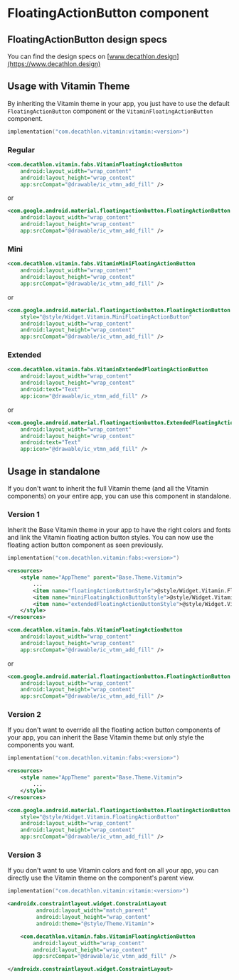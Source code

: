 # FloatingActionButton component

## FloatingActionButton design specs

You can find the design specs on [www.decathlon.design](https://www.decathlon.design)

## Usage with Vitamin Theme

By inheriting the Vitamin theme in your app, you just have to use the default `FloatingActionButton` component or the `VitaminFloatingActionButton` component.

```kotlin
implementation("com.decathlon.vitamin:vitamin:<version>")
```

### Regular

```xml
<com.decathlon.vitamin.fabs.VitaminFloatingActionButton
    android:layout_width="wrap_content"
    android:layout_height="wrap_content"
    app:srcCompat="@drawable/ic_vtmn_add_fill" />
```

or

```xml
<com.google.android.material.floatingactionbutton.FloatingActionButton
    android:layout_width="wrap_content"
    android:layout_height="wrap_content"
    app:srcCompat="@drawable/ic_vtmn_add_fill" />
```

### Mini

```xml
<com.decathlon.vitamin.fabs.VitaminMiniFloatingActionButton
    android:layout_width="wrap_content"
    android:layout_height="wrap_content"
    app:srcCompat="@drawable/ic_vtmn_add_fill" />
```

or

```xml
<com.google.android.material.floatingactionbutton.FloatingActionButton
    style="@style/Widget.Vitamin.MiniFloatingActionButton"
    android:layout_width="wrap_content"
    android:layout_height="wrap_content"
    app:srcCompat="@drawable/ic_vtmn_add_fill" />
```

### Extended

```xml
<com.decathlon.vitamin.fabs.VitaminExtendedFloatingActionButton
    android:layout_width="wrap_content"
    android:layout_height="wrap_content"
    android:text="Text"
    app:icon="@drawable/ic_vtmn_add_fill" />
```

or

```xml
<com.google.android.material.floatingactionbutton.ExtendedFloatingActionButton
    android:layout_width="wrap_content"
    android:layout_height="wrap_content"
    android:text="Text"
    app:icon="@drawable/ic_vtmn_add_fill" />
```

## Usage in standalone

If you don't want to inherit the full Vitamin theme (and all the Vitamin components) on your entire app, you can use this component in standalone.

### Version 1

Inherit the Base Vitamin theme in your app to have the right colors and fonts and link the Vitamin floating action button styles.
You can now use the floating action button component as seen previously.

```kotlin
implementation("com.decathlon.vitamin:fabs:<version>")
```

```xml
<resources>
    <style name="AppTheme" parent="Base.Theme.Vitamin">
        ...
        <item name="floatingActionButtonStyle">@style/Widget.Vitamin.FloatingActionButton</item>
        <item name="miniFloatingActionButtonStyle">@style/Widget.Vitamin.MiniFloatingActionButton</item>
        <item name="extendedFloatingActionButtonStyle">@style/Widget.Vitamin.ExtendedFloatingActionButton</item>
    </style>
</resources>
```

```xml
<com.decathlon.vitamin.fabs.VitaminFloatingActionButton
    android:layout_width="wrap_content"
    android:layout_height="wrap_content"
    app:srcCompat="@drawable/ic_vtmn_add_fill" />
```

or

```xml
<com.google.android.material.floatingactionbutton.FloatingActionButton
    android:layout_width="wrap_content"
    android:layout_height="wrap_content"
    app:srcCompat="@drawable/ic_vtmn_add_fill" />
```

### Version 2

If you don't want to override all the floating action button components of your app, you can inherit the Base Vitamin theme but only style the components you want.

```kotlin
implementation("com.decathlon.vitamin:fabs:<version>")
```

```xml
<resources>
    <style name="AppTheme" parent="Base.Theme.Vitamin">
        ...
    </style>
</resources>
```

```xml
<com.google.android.material.floatingactionbutton.FloatingActionButton
    style="@style/Widget.Vitamin.FloatingActionButton"
    android:layout_width="wrap_content"
    android:layout_height="wrap_content"
    app:srcCompat="@drawable/ic_vtmn_add_fill" />
```

### Version 3

If you don't want to use Vitamin colors and font on all your app, you can directly use the Vitamin theme on the component's parent view.

```kotlin
implementation("com.decathlon.vitamin:vitamin:<version>")
```

```xml
<androidx.constraintlayout.widget.ConstraintLayout
         android:layout_width="match_parent"
         android:layout_height="wrap_content"
         android:theme="@style/Theme.Vitamin">

    <com.decathlon.vitamin.fabs.VitaminFloatingActionButton
        android:layout_width="wrap_content"
        android:layout_height="wrap_content"
        app:srcCompat="@drawable/ic_vtmn_add_fill" />

</androidx.constraintlayout.widget.ConstraintLayout>
```
